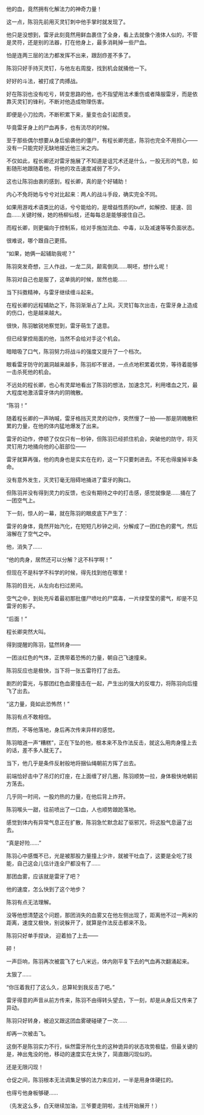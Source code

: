 他的血，竟然拥有化解法力的神奇力量！

这一点，陈羽先前用灭灵钉刺中他手掌时就发现了。

他只是没想到，雷牙此刻竟然用鲜血裹住了全身，看上去就像个液体人似的，不管是灵符，还是别的法器，打在他身上，最多消耗掉一些尸血。

怕是连两三层的法力都发挥不出来，跟刮痧差不多了。

陈羽只好手持灭灵钉，与他左右周旋，找到机会就捅他一下。

好好的斗法，被打成了肉搏战。

好在陈羽也没有吃亏，转变思路的他，也不指望用法术重伤或者降服雷牙，而是依靠灭灵钉的锋利，不断对他造成物理伤害。

即便是小刀拉肉，不断积累下来，量变也会引起质变。

毕竟雷牙身上的尸血再多，也有流尽的时候。

至于那些偶尔想要从身后偷袭他的僵尸，有程长卿兜底，陈羽也完全不用担心——没有一只能完好无缺地接近他三米之内。

不仅如此，程长卿还对雷牙施展了不知道是诅咒术还是什么，一股无形的气息，如影随形地跟随着他，将他的攻击速度减弱了不少。

这也让陈羽由衷的感到，程长卿，真的是个好辅助！

内心不免将她与兮兮对比起来：两人的战斗手段，确实完全不同。

如果用游戏术语类比的话，兮兮能给的，是增益性质的buff，如解控、提速、回血……关键时候，她的杨柳仙枝，还每每总是能够接住自己。

而程长卿，则更偏向于控制系，给对手施加流血、中毒，以及减速等等负面状态。

很难说，哪个跟自己更搭。

“如果，她俩一起辅助我呢？”

陈羽突发奇想，三人作战，一龙二凤，颠鸾倒凤……啊呸，想什么呢！

陈羽对自己也是服了，这单挑的时候，居然也能……

当下抖擞精神，与雷牙继续缠斗起来。

在程长卿的远程辅助之下，陈羽渐渐占了上风，灭灵钉每次出击，在雷牙身上造成的伤口，也是越来越大。

很快，陈羽敏锐地察觉到，雷牙萌生了退意。

但已经掌控局面的他，当然不会给对手这个机会。

暗暗吸了口气，陈羽努力将战斗的强度又提升了一个档次。

眼看雷牙防守的漏洞越来越多，陈羽却不冒进，一点点地积累着优势，等待着能够一击杀死他的机会。

不远处的程长卿，也心有灵犀地看出了陈羽的想法，加速念咒，利用嗜血之咒，最大程度地激活雷牙体内的阴魄散。

“陈羽！”

随着程长卿的一声呐喊，雷牙格挡灭灵灵的动作，突然慢了一拍——那是阴魄散积累的力量，在他的体内猛地爆发了出来。

雷牙的动作，停顿了仅仅只有一秒钟，但陈羽已经抓住机会，突破他的防守，将灭灵钉用力地捅向他的心脏部位——

雷牙就算再强，他的肉身也是实实在在的，这一下只要刺进去。不死也得废掉半条命。

没有意外发生，灭灵钉毫无阻碍地捅进了雷牙的胸口。

但陈羽并没有得到灵力的反馈，也没有期待之中的打击感，感觉就像是……捅在了一团空气上。

下一刻，惊人的一幕，就在陈羽的眼皮底下产生了：

雷牙的身体，竟然开始汽化，在短短几秒钟之间，分解成了一团红色的雾气，然后溶解在了空气之中。

他，消失了……

“他的肉身，居然还可以分解？这不科学啊！”

但现在不是科学不科学的时候，得先找到他在哪里！

陈羽的目光，从左向右扫过房间。

空气之中，到处充斥着最初那批僵尸喷吐的尸腐毒，一片绿莹莹的雾气，却是不见雷牙的影子。

“后面！”

程长卿突然大叫。

得到提醒的陈羽，猛然转身——

一团淡红色的气体，正携带着恐怖的力量，朝自己飞速撞来。

陈羽反应也是极快，当下将一张五雷符打了出去。

剧烈的雷光，与那团红色血雾撞击在一起，产生出的强大的反噬力，将陈羽向后撞飞了出去。

“这力量，竟如此恐怖然！”

陈羽有点不敢相信。

然而，不等他落地，身后再次传来异样的感觉。

陈羽暗道一声“糟糕”，正在下坠的他，根本来不及作法反击，就这么用肉身撞上去的话，差不多人就无了。

当下，他几乎是条件反射般地将捆仙绳朝前方挥了出去。

前端恰好击中了吊灯的灯座，在上面缠了好几圈，陈羽顺势一拉，身体极快地朝前方荡去。

几乎同一时间，一股灼热的力量，在他后背上炸开。

陈羽喉头一甜，往前喷出了一口血，人也顺势踉跄落地。

感觉到体内有异常气息正在扩散，陈羽急忙默念起了驱邪咒，将这股气息逼了出去。

“真是好险……”

陈羽心中感慨不已，光是被那股力量撞上少许，就被干吐血了，这要是全吃了技能，自己这会儿估计连全尸都没有了……

那团血雾，应该就是雷牙了吧？

他的速度，怎么快到了这个地步？

陈羽有点无法理解。

没等他想清楚这个问题，那团消失的血雾又在他左侧出现了，距离他不过一两米的距离，速度又极快，别说躲开了，就算是作法反击都来不及。

陈羽只好单手捏诀， 迎着拍了上去——

砰！

一声巨响，陈羽再次被震飞了七八米远，体内刚平复下去的气血再次翻涌起来。

太狠了……

“你压着我打了这么久，总算轮到我反击了吧。”

雷牙得意的声音从前方传来，陈羽不由得转头望去，下一刻，却是从身后又传来了异动。

陈羽只好转身，被迫又跟这团血雾硬碰硬了一次……

却再一次被击飞。

这倒不是陈羽实力不行，纵然雷牙所化生的这种诡异的状态攻势极猛，但最关键的是，神出鬼没的他，移动的速度实在太快了，简直跟闪现似的。

还是无限闪现！

仓促之间，陈羽根本无法调集足够的法力来应对，一半是用身体硬扛的。

也得亏他身板够硬……

（先发这么多，白天继续加油，三爷要走阴啦，主线开始展开！）
